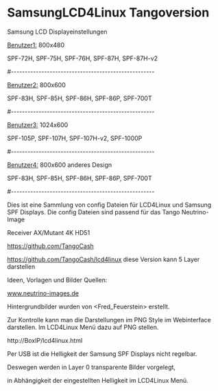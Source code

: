 # SamsungLCD4Linux Tangoversion

Samsung LCD Displayeinstellungen

<Benutzer1:>  800x480

SPF-72H, SPF-75H, SPF-76H, SPF-87H, SPF-87H-v2

#----------------------------------------------------

<Benutzer2:>  800x600

SPF-83H, SPF-85H, SPF-86H, SPF-86P, SPF-700T 

#----------------------------------------------------

<Benutzer3:>  1024x600

SPF-105P, SPF-107H, SPF-107H-v2, SPF-1000P

#----------------------------------------------------

<Benutzer4:>  800x600 anderes Design

SPF-83H, SPF-85H, SPF-86H, SPF-86P, SPF-700T 

#----------------------------------------------------

Dies ist eine Sammlung von config Dateien für LCD4Linux und Samsung SPF Displays.
Die config Dateien sind passend für das Tango Neutrino-Image

Receiver AX/Mutant 4K HD51

https://github.com/TangoCash

https://github.com/TangoCash/lcd4linux diese Version kann 5 Layer darstellen

Ideen, Vorlagen und Bilder Quellen:

www.neutrino-images.de

Hintergrundbilder wurden von <Fred_Feuerstein> erstellt.

Zur Kontrolle kann man die Darstellungen im PNG Style im Webinterface darstellen.
Im LCD4Linux Menü dazu auf PNG stellen.

http://BoxIP/lcd4linux.html

Per USB ist die Helligkeit der Samsung SPF Displays nicht regelbar.

Deswegen werden in Layer 0 transparente Bilder vorgelegt,

in Abhängigkeit der eingestellten Helligkeit im LCD4Linux Menü.


